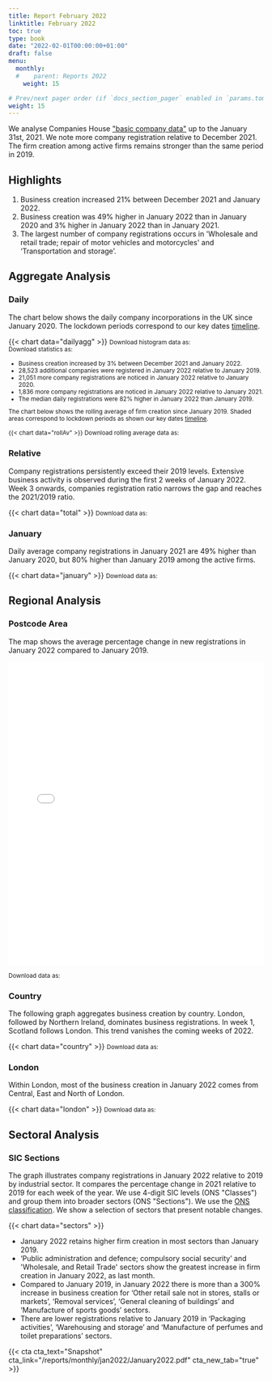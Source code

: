 ```yaml
---
title: Report February 2022
linktitle: February 2022
toc: true
type: book
date: "2022-02-01T00:00:00+01:00"
draft: false
menu:
  monthly:
  #    parent: Reports 2022
    weight: 15

# Prev/next pager order (if `docs_section_pager` enabled in `params.toml`)
weight: 15
---
```



We analyse Companies House ["basic company data"](http://download.companieshouse.gov.uk/en_output.html) up to the January 31st, 2021. We note more company registration relative to December 2021. The firm creation among active firms remains stronger than the same period in 2019.

## <i class="far fa-lightbulb"></i>  <span class="ml-1">Highlights</span>
1. Business creation increased 21% between December 2021 and January 2022.
2. Business creation was 49% higher in January 2022 than in January 2020 and 3% higher in January 2022 than in January 2021.
3. The largest number of company registrations occurs in 'Wholesale and retail trade; repair of motor vehicles and motorcycles' and ‘Transportation and storage’.


## <i class="fas fa-bullseye"></i> <span class="ml-1">Aggregate Analysis</span>
### Daily 
The chart below shows the daily company incorporations in the UK since January 2020. The lockdown periods correspond to our key dates [timeline](https://uk-firm-dynamics.netlify.app/reports/#timeline). 

{{< chart data="dailyagg" >}}
<small>Download histogram data as: <a href="data/01histogram_Jan 2022.csv" download="01histogram_Jan 2022.csv"><i class="fas fa-file-csv"></i></a>
<br>
Download statistics as: <a href="data/02statsLockdown_Jan 2022.csv" download="02statisticsLockdown.csv"><i class="fas fa-file-csv"></i></a></small>

<small>

- Business creation increased by 3% between December 2021 and January 2022. 
- 28,523 additional companies were registered in January 2022 relative to January 2019. 
- 21,051 more company registrations are noticed in January 2022 relative to January 2020.
- 1,836 more company registrations are noticed in January 2022 relative to January 2021.
- The median daily registrations were 82% higher in January 2022 than January 2019.  

The chart below shows the rolling average of firm creation since January 2019. Shaded areas correspond to lockdown periods as shown our key dates [timeline](https://uk-firm-dynamics.netlify.app/reports/#timeline).

{{< chart data="rollAv" >}}
Download rolling average data as: <a href="data/08rollingAverage_Jan 2022.csv" download="08rollingAverage_Jan 2022.csv"><i class="fas fa-file-excel"></i></a></small>



### Relative  

Company registrations persistently exceed their 2019 levels. Extensive business activity is observed during the first 2 weeks of January 2022. Week 3 onwards, companies registration ratio narrows the gap and reaches the 2021/2019 ratio.

{{< chart data="total" >}}
<small>Download data as: <a href="data/04ratio_Jan 2022.csv" download="03ratio_Jan 2022.csv"><i class="fas fa-file-csv"></i></a></small>

### January
Daily average company registrations in January 2021 are 49% higher than January 2020, but 80% higher than January 2019 among the active firms. 

{{< chart data="january" >}}
<small>Download data as: <a href="data/03stats_Jan 2022.csv" download="04january.csv"><i class="fas fa-file-csv"></i></a></small>

## <i class="fas fa-map-marker-alt"></i>  <span class="ml-1">Regional Analysis</span>

### Postcode Area
The map shows the average percentage change in new registrations in January 2022 compared to January 2019.  

<iframe src="mapFeb2022Av.html" style="height:600px;width:100%;border:none;overflow:hidden;"></iframe>

<small>Download data as: <a href="data/09map_Jan 2022.csv" download="09map.csv"><i class="fas fa-file-csv"></i></a></small>

### Country 
The following graph aggregates business creation by country. London, followed by Northern Ireland, dominates business registrations. In week 1, Scotland follows London. This trend vanishes the coming weeks of 2022.

{{< chart data="country" >}}
<small>Download data as: <a href="data/05country_Jan2022.csv" download="05country_Jan2022.csv"><i class="fas fa-file-csv"></i></a></small>

### London
Within London, most of the business creation in January 2022 comes from Central, East and North of London. 

{{< chart data="london" >}}
<small>Download data as: <a href="data/06London_Jan 2022.csv" download="06london_Jan2022.csv"><i class="fas fa-file-csv"></i></a></small>


## <i class="fas fa-industry"></i> <span class="ml-1">Sectoral Analysis</span>
### SIC Sections
The graph illustrates company registrations in January 2022 relative to 2019 by industrial sector. It compares the percentage change in 2021 relative to 2019 for each week of the year. We use 4-digit SIC levels (ONS "Classes") and group them into broader sectors (ONS "Sections"). We use the [ONS classification](https://onsdigital.github.io/dp-classification-tools/standard-industrial-classification/ONS_SIC_hierarchy_view.html). We show a selection of sectors that present notable changes. 

{{< chart data="sectors" >}}

- January 2022 retains higher firm creation in most sectors than January 2019.
- ‘Public administration and defence; compulsory social security’ and 'Wholesale, and Retail Trade' sectors show the greatest increase in firm creation in January 2022, as last month. 
- Compared to January 2019, in January 2022 there is more than a 300% increase in business creation for ‘Other retail sale not in stores, stalls or markets’, ‘Removal services’, ‘General cleaning of buildings’ and ‘Manufacture of sports goods’ sectors.
- There are lower registrations relative to January 2019 in ‘Packaging activities’, ‘Warehousing and storage’ and ‘Manufacture of perfumes and toilet preparations’ sectors. 

{{< cta cta_text="Snapshot" cta_link="/reports/monthly/jan2022/January2022.pdf" cta_new_tab="true" >}}

